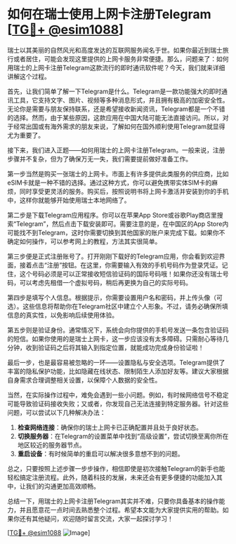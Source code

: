 # 如何在瑞士使用上网卡注册Telegram [[TG💪+ @esim1088](https://t.me/s/esim1088)]

瑞士以其美丽的自然风光和高度发达的互联网服务闻名于世。如果你最近到瑞士旅行或者居住，可能会发现这里提供的上网卡服务非常便捷。那么，问题来了：如何用瑞士的上网卡注册Telegram这款流行的即时通讯软件呢？今天，我们就来详细讲解这个过程。

首先，让我们简单了解一下Telegram是什么。Telegram是一款功能强大的即时通讯工具，它支持文字、图片、视频等多种消息形式，并且拥有极高的加密安全性。无论你是需要与朋友保持联系，还是希望接收新闻资讯，Telegram都是一个不错的选择。然而，由于某些原因，这款应用在中国大陆可能无法直接访问。所以，对于经常出国或有海外需求的朋友来说，了解如何在国外顺利使用Telegram就显得尤为重要了。

接下来，我们进入正题——如何用瑞士的上网卡注册Telegram。一般来说，注册步骤并不复杂，但为了确保万无一失，我们需要提前做好准备工作。

第一步当然是购买一张瑞士的上网卡。市面上有许多提供此类服务的供应商，比如eSIM卡就是一种不错的选择。通过这种方式，你可以避免携带实体SIM卡的麻烦，同时享受更灵活的服务。购买后，按照说明书将上网卡激活并安装到你的手机中，这样你就能够开始使用瑞士本地网络了。

第二步是下载Telegram应用程序。你可以在苹果App Store或谷歌Play商店里搜索“Telegram”，然后点击下载安装即可。需要注意的是，在中国区的App Store内可能找不到Telegram，这时你需要切换到其他国家的账户来完成下载。如果你不确定如何操作，可以参考网上的教程，方法其实很简单。

第三步便是正式注册账号了。打开刚刚下载好的Telegram应用，你会看到欢迎界面，接着点击“注册”按钮。在这里，你需要输入有效的手机号码作为登录凭证。记住，这个号码必须是可以正常接收短信验证码的国际号码哦！如果你还没有瑞士号码，可以考虑先租借一个虚拟号码，稍后再更换为自己的实际号码。

第四步是填写个人信息。根据提示，你需要设置用户名和密码，并上传头像（可选）。这些信息将帮助你在Telegram社区中建立个人形象。不过，请务必确保所填信息的真实性，以免影响后续使用体验。

第五步则是验证身份。通常情况下，系统会向你提供的手机号发送一条包含验证码的短信。如果你使用的是瑞士上网卡，这一步应该没有太多障碍。只需耐心等待几分钟，收到验证码之后将其输入到指定位置，就能成功完成身份验证啦！

最后一步，也是最容易被忽略的一环——设置隐私与安全选项。Telegram提供了丰富的隐私保护功能，比如隐藏在线状态、限制陌生人添加好友等。建议大家根据自身需求合理调整相关设置，以保障个人数据的安全性。

当然，在实际操作过程中，难免会遇到一些小问题。例如，有时候网络信号不稳定可能导致验证码接收失败；又或者，你发现自己无法连接到特定服务器。针对这些问题，可以尝试以下几种解决办法：

1. **检查网络连接**：确保你的瑞士上网卡已正确配置并且处于良好状态。
2. **切换服务器**：在Telegram的设置菜单中找到“高级设置”，尝试切换至离你所在地区较近的服务器节点。
3. **重启设备**：有时候简单的重启可以解决很多意想不到的问题。

总之，只要按照上述步骤一步步操作，相信即使是初次接触Telegram的新手也能轻松搞定注册流程。此外，随着科技的发展，未来还会有更多便捷的功能加入其中，让我们的沟通更加高效顺畅。

总结一下，用瑞士的上网卡注册Telegram其实并不难，只要你具备基本的操作能力，并且愿意花一点时间去熟悉整个过程。希望本文能为大家提供实用的帮助。如果你还有其他疑问，欢迎随时留言交流，大家一起探讨学习！

[[TG💪+ @esim1088](https://t.me/s/esim1088) ![Image](https://i.postimg.cc/4NQfJmqS/Snipaste-2025-05-13-00-14-12.png)]